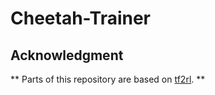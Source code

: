 # Cheetah-Trainer


## Acknowledgment
** Parts of this repository are based on [tf2rl](https://github.com/keiohta/tf2rl). **
